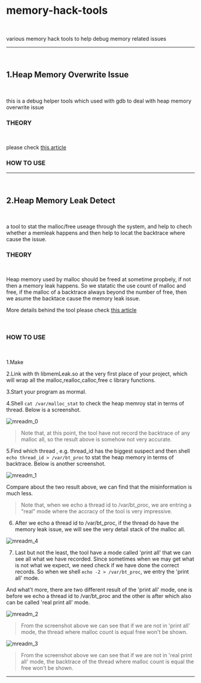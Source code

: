 # memory-hack-tools

<br />

various memory hack tools to help debug memory related issues

---

<br />

## 1.Heap Memory Overwrite Issue

<br />

this is a debug helper tools which used with gdb to deal with heap memory overwrite issue

### THEORY

<br />

please check [this article](http://saiyn.github.io/homepage/2017/09/01/debug-DIY/#堆内存越界死机检测工具)

### HOW TO USE


---

<br />

## 2.Heap Memory Leak Detect

<br />

a tool to stat the malloc/free useage through the system, and help to chech whether a memleak happens and then help
to locat the backtrace where cause the issue.

### THEORY

<br />

Heap memory used by malloc should be freed at sometime propbely, if not then a memory leak happens. So we statatic the use count of malloc and free, if the malloc of a backtrace always beyond the number of free, then we asume the backtace 
cause the memory leak issue.

More details behind the tool please check [this article](http://saiyn.github.io/homepage/2017/09/01/debug-DIY/#内存泄露检测工具)

<br />

### HOW TO USE

<br />

1.Make 

2.Link with th libmemLeak.so at the very first place of your project, which will wrap all the malloc,realloc,calloc,free c library functions.

3.Start your program as mormal.

4.Shell `cat /var/malloc_stat` to check the heap memroy stat in terms of thread. Below is a screenshot.

![mreadm_0](http://omp8s6jms.bkt.clouddn.com/image/git/mreadm_0.png)

> Note that, at this point, the tool have not record the backtrace of any malloc all, so the result above is somehow not very accurate.

5.Find which thread , e.g. thread_id has the biggest suspect and then shell `echo thread_id > /var/bt_proc` to stat the
heap memory in terms of backtrace. Below is another screenshot.

![mreadm_1](http://omp8s6jms.bkt.clouddn.com/image/git/mreadm_1.png)

 Compare about the two result above, we can find that the misinformation is much less.


> Note that, when we echo a thread id to /var/bt_proc, we are entring a "real" mode where the accracy of the tool is very impressive.

6. After we echo a thread id to /var/bt_proc, if the thread do have the memory leak issue, we will see the very detail stack of the malloc all. 

![mreadm_4](http://omp8s6jms.bkt.clouddn.com/image/git/mreadm_4.png)

7. Last but not the least, the tool have a mode called 'print all' that we can see all what we have recorded. Since sometimes when we may get what is not what we expect, we need check if we have done the correct records. So when we shell `echo -2 > /var/bt_proc`, we entry the 'print all' mode. 

 And what't more, there are two different result of the 'print all' mode, one is before we echo a thread id to /var/bt_proc and the   other is after which also can be called 'real print all' mode.

![mreadm_2](http://omp8s6jms.bkt.clouddn.com/image/git/mreadm_2.png)

> From the screenshot above we can see that if we are not in 'print all' mode, the thread where malloc count is equal free won't be shown.

![mreadm_3](http://omp8s6jms.bkt.clouddn.com/image/git/mreadm_3.png)

> From the screenshot above we can see that if we are not in 'real print all' mode, the backtrace of the thread where malloc count is equal the free won't be shown.



----

